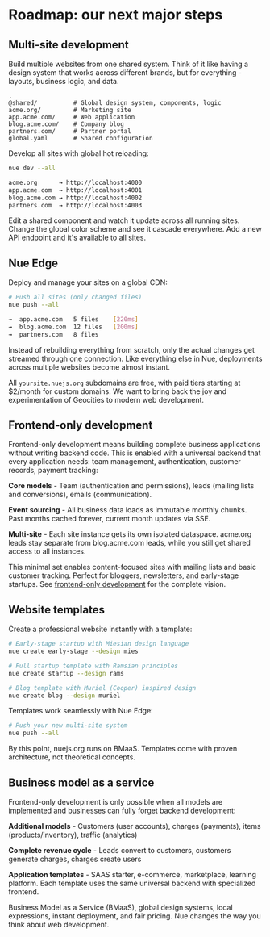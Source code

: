 # **Roadmap:** our next major steps

## Multi-site development
Build multiple websites from one shared system. Think of it like having a design system that works across different brands, but for everything - layouts, business logic, and data.

```
.
@shared/          # Global design system, components, logic
acme.org/         # Marketing site
app.acme.com/     # Web application
blog.acme.com/    # Company blog
partners.com/     # Partner portal
global.yaml       # Shared configuration
```

Develop all sites with global hot reloading:

```sh
nue dev --all

acme.org      → http://localhost:4000
app.acme.com  → http://localhost:4001
blog.acme.com → http://localhost:4002
partners.com  → http://localhost:4003
```

Edit a shared component and watch it update across all running sites. Change the global color scheme and see it cascade everywhere. Add a new API endpoint and it's available to all sites.



## Nue Edge
Deploy and manage your sites on a global CDN:

```sh
# Push all sites (only changed files)
nue push --all

→  app.acme.com   5 files    [220ms]
→  blog.acme.com  12 files   [200ms]
→  partners.com   8 files
```

Instead of rebuilding everything from scratch, only the actual changes get streamed through one connection. Like everything else in Nue, deployments across multiple websites become almost instant.

All `yoursite.nuejs.org` subdomains are free, with paid tiers starting at $2/month for custom domains. We want to bring back the joy and experimentation of Geocities to modern web development.


## Frontend-only development
Frontend-only development means building complete business applications without writing backend code. This is enabled with a universal backend that every application needs: team management, authentication, customer records, payment tracking:


**Core models** - Team (authentication and permissions), leads (mailing lists and conversions), emails (communication).

**Event sourcing** - All business data loads as immutable monthly chunks. Past months cached forever, current month updates via SSE.

**Multi-site** - Each site instance gets its own isolated dataspace. acme.org leads stay separate from blog.acme.com leads, while you still get shared access to all instances.

This minimal set enables content-focused sites with mailing lists and basic customer tracking. Perfect for bloggers, newsletters, and early-stage startups. See [frontend-only development](/docs/frontend-only-development) for the complete vision.


## Website templates
Create a professional website instantly with a template:

```sh
# Early-stage startup with Miesian design language
nue create early-stage --design mies

# Full startup template with Ramsian principles
nue create startup --design rams

# Blog template with Muriel (Cooper) inspired design
nue create blog --design muriel
```

Templates work seamlessly with Nue Edge:

```sh
# Push your new multi-site system
nue push --all
```

By this point, nuejs.org runs on BMaaS. Templates come with proven architecture, not theoretical concepts.


## Business model as a service
Frontend-only development is only possible when all models are implemented and businesses can fully forget backend development:

**Additional models** - Customers (user accounts), charges (payments), items (products/inventory), traffic (analytics)

**Complete revenue cycle** - Leads convert to customers, customers generate charges, charges create users

**Application templates** - SAAS starter, e-commerce, marketplace, learning platform. Each template uses the same universal backend with specialized frontend.


Business Model as a Service (BMaaS), global design systems, local expressions, instant deployment, and fair pricing. Nue changes the way you think about web development.